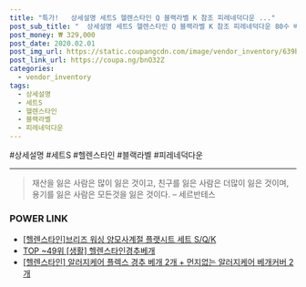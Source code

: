 ```yaml
--- 
title: "특가!   상세설명 세트S 헬렌스타인 Q 블랙라벨 K 참조 피레네덕다운 ..." 
post_sub_title: "  상세설명 세트S 헬렌스타인 Q 블랙라벨 K 참조 피레네덕다운 80수 베르사이유" 
post_money: ₩ 329,000 
post_date: 2020.02.01 
post_img_url: https://static.coupangcdn.com/image/vendor_inventory/639b/25c1cec9bea3ca470b7ac8992d4ca8c5760f3c14de5f820c0bc0bad90882.jpg 
post_link_url: https://coupa.ng/bnO32Z 
categories: 
  - vendor_inventory 
tags: 
  - 상세설명 
  - 세트S 
  - 헬렌스타인 
  - 블랙라벨 
  - 피레네덕다운 
--- 
```

  #상세설명 #세트S #헬렌스타인 #블랙라벨 #피레네덕다운 
<hr> 

> 재산을 잃은 사람은 많이 잃은 것이고, 친구를 잃은 사람은 더많이 잃은 것이며, 용기를 잃은 사람은 모든것을 잃은 것이다. – 세르반테스 


### POWER LINK

* <a href="https://blog.naver.com/sakai111/221784669214" target="_blank">[헬렌스타인]브리즈 워싱 양모사계절 플랫시트 세트 S/Q/K</a>
* <a href="https://blog.naver.com/an0733/221787270456" target="_blank"> TOP ~49위 [생활] 헬렌스타인경추베개</a>
* <a href="https://blog.naver.com/fasyy4321/221789120491" target="_blank">[헬렌스타인] 알러지케어 플렉스 경추 베개 2개 + 먼지없는 알러지케어 베개커버 2개</a>
